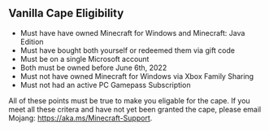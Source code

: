 ## Vanilla Cape Eligibility
- Must have have owned Minecraft for Windows and Minecraft: Java Edition
- Must have bought both yourself or redeemed them via gift code
- Must be on a single Microsoft account 
- Both must be owned before June 6th, 2022
- Must not have owned Minecraft for Windows via Xbox Family Sharing
- Must not had an active PC Gamepass Subscription

All of these points must be true to make you eligable for the cape. If you meet all these critera and have not yet been granted the cape, please email Mojang: https://aka.ms/Minecraft-Support.